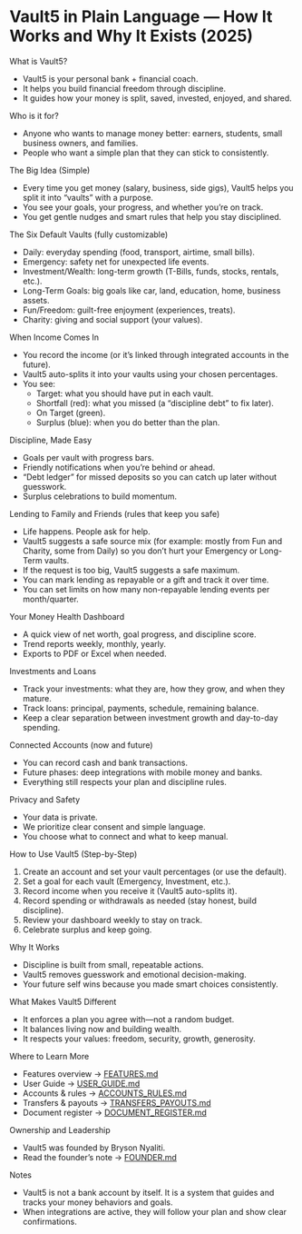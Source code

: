 # Vault5 in Plain Language — How It Works and Why It Exists (2025)

What is Vault5?
- Vault5 is your personal bank + financial coach.
- It helps you build financial freedom through discipline.
- It guides how your money is split, saved, invested, enjoyed, and shared.

Who is it for?
- Anyone who wants to manage money better: earners, students, small business owners, and families.
- People who want a simple plan that they can stick to consistently.

The Big Idea (Simple)
- Every time you get money (salary, business, side gigs), Vault5 helps you split it into “vaults” with a purpose.
- You see your goals, your progress, and whether you’re on track.
- You get gentle nudges and smart rules that help you stay disciplined.

The Six Default Vaults (fully customizable)
- Daily: everyday spending (food, transport, airtime, small bills).
- Emergency: safety net for unexpected life events.
- Investment/Wealth: long-term growth (T-Bills, funds, stocks, rentals, etc.).
- Long-Term Goals: big goals like car, land, education, home, business assets.
- Fun/Freedom: guilt-free enjoyment (experiences, treats).
- Charity: giving and social support (your values).

When Income Comes In
- You record the income (or it’s linked through integrated accounts in the future).
- Vault5 auto-splits it into your vaults using your chosen percentages.
- You see:
  - Target: what you should have put in each vault.
  - Shortfall (red): what you missed (a “discipline debt” to fix later).
  - On Target (green).
  - Surplus (blue): when you do better than the plan.

Discipline, Made Easy
- Goals per vault with progress bars.
- Friendly notifications when you’re behind or ahead.
- “Debt ledger” for missed deposits so you can catch up later without guesswork.
- Surplus celebrations to build momentum.

Lending to Family and Friends (rules that keep you safe)
- Life happens. People ask for help.
- Vault5 suggests a safe source mix (for example: mostly from Fun and Charity, some from Daily) so you don’t hurt your Emergency or Long-Term vaults.
- If the request is too big, Vault5 suggests a safe maximum.
- You can mark lending as repayable or a gift and track it over time.
- You can set limits on how many non-repayable lending events per month/quarter.

Your Money Health Dashboard
- A quick view of net worth, goal progress, and discipline score.
- Trend reports weekly, monthly, yearly.
- Exports to PDF or Excel when needed.

Investments and Loans
- Track your investments: what they are, how they grow, and when they mature.
- Track loans: principal, payments, schedule, remaining balance.
- Keep a clear separation between investment growth and day-to-day spending.

Connected Accounts (now and future)
- You can record cash and bank transactions.
- Future phases: deep integrations with mobile money and banks.
- Everything still respects your plan and discipline rules.

Privacy and Safety
- Your data is private.
- We prioritize clear consent and simple language.
- You choose what to connect and what to keep manual.

How to Use Vault5 (Step-by-Step)
1) Create an account and set your vault percentages (or use the default).
2) Set a goal for each vault (Emergency, Investment, etc.).
3) Record income when you receive it (Vault5 auto-splits it).
4) Record spending or withdrawals as needed (stay honest, build discipline).
5) Review your dashboard weekly to stay on track.
6) Celebrate surplus and keep going.

Why It Works
- Discipline is built from small, repeatable actions.
- Vault5 removes guesswork and emotional decision-making.
- Your future self wins because you made smart choices consistently.

What Makes Vault5 Different
- It enforces a plan you agree with—not a random budget.
- It balances living now and building wealth.
- It respects your values: freedom, security, growth, generosity.

Where to Learn More
- Features overview → [FEATURES.md](./FEATURES.md)
- User Guide → [USER_GUIDE.md](./USER_GUIDE.md)
- Accounts & rules → [ACCOUNTS_RULES.md](./ACCOUNTS_RULES.md)
- Transfers & payouts → [TRANSFERS_PAYOUTS.md](./TRANSFERS_PAYOUTS.md)
- Document register → [DOCUMENT_REGISTER.md](./DOCUMENT_REGISTER.md)

Ownership and Leadership
- Vault5 was founded by Bryson Nyaliti.
- Read the founder’s note → [FOUNDER.md](./FOUNDER.md)

Notes
- Vault5 is not a bank account by itself. It is a system that guides and tracks your money behaviors and goals.
- When integrations are active, they will follow your plan and show clear confirmations.